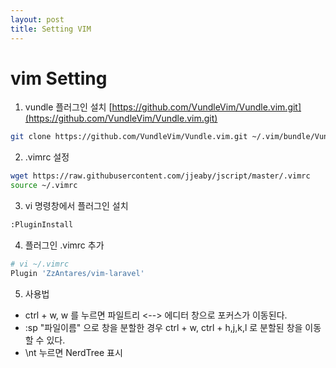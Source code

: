 ```yaml
---
layout: post
title: Setting VIM
---
```


# vim Setting

1. vundle 플러그인 설치  [https://github.com/VundleVim/Vundle.vim.git](https://github.com/VundleVim/Vundle.vim.git) 

```bash
git clone https://github.com/VundleVim/Vundle.vim.git ~/.vim/bundle/Vundle.vim
```

2. .vimrc 설정

```bash
wget https://raw.githubusercontent.com/jjeaby/jscript/master/.vimrc
source ~/.vimrc
```

3. vi 명령창에서 플러그인 설치

```bash
:PluginInstall
```

4. 플러그인 .vimrc 추가

```bash
# vi ~/.vimrc
Plugin 'ZzAntares/vim-laravel'
```

5. 사용법

- ctrl + w, w 를 누르면 파일트리 <--> 에디터 창으로 포커스가 이동된다.
- :sp "파일이름" 으로 창을 분할한 경우 ctrl + w, ctrl + h,j,k,l 로 분할된 창을 이동 할 수 있다.
- \nt 누르면 NerdTree 표시
